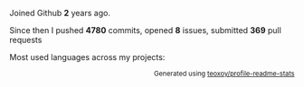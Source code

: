 Joined Github **2** years ago.

Since then I pushed **4780** commits, opened **8** issues, submitted **369** pull requests

Most used languages across my projects:


<p align="right"><sub>Generated using <a href="https://github.com/marketplace/actions/profile-readme-stats">teoxoy/profile-readme-stats</a></sub></p>
